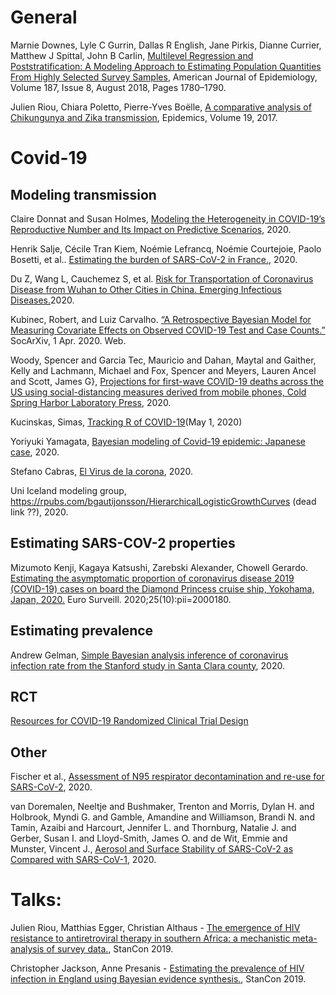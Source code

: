 # General

Marnie Downes, Lyle C Gurrin, Dallas R English, Jane Pirkis, Dianne Currier, Matthew J Spittal, John B Carlin, [Multilevel Regression and Poststratification: A Modeling Approach to Estimating Population Quantities From Highly Selected Survey Samples](https://doi.org/10.1093/aje/kwy070), American Journal of Epidemiology, Volume 187, Issue 8, August 2018, Pages 1780–1790.

Julien Riou, Chiara Poletto, Pierre-Yves Boëlle, [A comparative analysis of Chikungunya and Zika transmission](https://www.sciencedirect.com/science/article/pii/S1755436517300014), Epidemics, Volume 19, 2017.


# Covid-19

## Modeling transmission

Claire Donnat and Susan Holmes, [Modeling the Heterogeneity in COVID-19’s Reproductive
Number and Its Impact on Predictive Scenarios](https://arxiv.org/pdf/2004.05272.pdf), 2020.

Henrik Salje, Cécile Tran Kiem, Noémie Lefrancq, Noémie Courtejoie, Paolo Bosetti, et al.. [Estimating the burden of SARS-CoV-2 in France.](https://hal-pasteur.archives-ouvertes.fr/pasteur-02548181/), 2020.

Du Z, Wang L, Cauchemez S, et al. [Risk for Transportation of Coronavirus Disease from Wuhan to Other Cities in China. Emerging Infectious Diseases.](https://wwwnc.cdc.gov/eid/article/26/5/20-0146_article)2020.

Kubinec, Robert, and Luiz Carvalho. [“A Retrospective Bayesian Model for Measuring Covariate Effects on Observed COVID-19 Test and Case Counts.”](https://osf.io/preprints/socarxiv/jp4wk) SocArXiv, 1 Apr. 2020. Web.

Woody, Spencer and Garcia Tec, Mauricio and Dahan, Maytal and Gaither, Kelly and Lachmann, Michael and Fox, Spencer and Meyers, Lauren Ancel and Scott, James G}, [Projections for first-wave COVID-19 deaths across the US using social-distancing measures derived from mobile phones, Cold Spring Harbor Laboratory Press](https://www.medrxiv.org/content/early/2020/04/26/2020.04.16.20068163), 2020.

Kucinskas, Simas, [Tracking R of COVID-19](https://ssrn.com/abstract=3581633)(May 1, 2020)

Yoriyuki Yamagata, [Bayesian modeling of Covid-19 epidemic: Japanese case](https://github.com/yoriyuki/BayesianCOVID19/blob/master/paper/BayesianCOVID-19.pdf), 2020.

Stefano Cabras, [El Virus de la corona](https://scabras.github.io/cvirus/index.html#model-for-marginal-counts-cases), 2020.

Uni Iceland modeling group, https://rpubs.com/bgautijonsson/HierarchicalLogisticGrowthCurves (dead link ??), 2020.



## Estimating SARS-COV-2 properties

Mizumoto Kenji, Kagaya Katsushi, Zarebski Alexander, Chowell Gerardo. [Estimating the asymptomatic proportion of coronavirus disease 2019 (COVID-19) cases on board the Diamond Princess cruise ship, Yokohama, Japan, 2020.](https://www.eurosurveillance.org/content/10.2807/1560-7917.ES.2020.25.10.2000180) Euro Surveill. 2020;25(10):pii=2000180.

## Estimating prevalence

Andrew Gelman, [Simple Bayesian analysis inference of coronavirus infection rate from the Stanford study in Santa Clara county](https://statmodeling.stat.columbia.edu/2020/05/01/simple-bayesian-analysis-inference-of-coronavirus-infection-rate-from-the-stanford-study-in-santa-clara-county/), 2020.


## RCT
[Resources for COVID-19 Randomized Clinical Trial Design
](http://hbiostat.org/proj/covid19/)

## Other
Fischer et al., [Assessment of N95 respirator decontamination and re-use for SARS-CoV-2](https://www.medrxiv.org/content/10.1101/2020.04.11.20062018v1.full.pdf), 2020.

van Doremalen, Neeltje and Bushmaker, Trenton and Morris, Dylan H. and Holbrook, Myndi G. and Gamble, Amandine and Williamson, Brandi N. and Tamin, Azaibi and Harcourt, Jennifer L. and Thornburg, Natalie J. and Gerber, Susan I. and Lloyd-Smith, James O. and de Wit, Emmie and Munster, Vincent J., [Aerosol and Surface Stability of SARS-CoV-2 as Compared with SARS-CoV-1](https://www.nejm.org/doi/10.1056/NEJMc2004973), 2020.

# Talks:

Julien Riou, Matthias Egger, Christian Althaus - [The emergence of HIV resistance to antiretroviral therapy in southern Africa: a mechanistic meta-analysis of survey data.](https://www.youtube.com/watch?v=KH4jN9EBTtE), StanCon 2019.

Christopher Jackson, Anne Presanis - [Estimating the prevalence of HIV infection in England using Bayesian evidence synthesis.](https://www.youtube.com/watch?v=KH4jN9EBTtE), StanCon 2019. 

